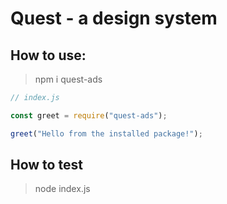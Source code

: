 # Quest - a design system

## How to use:

> npm i quest-ads

```js
// index.js

const greet = require("quest-ads");

greet("Hello from the installed package!");
```

## How to test

> node index.js
